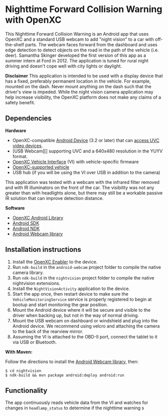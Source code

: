 Nighttime Forward Collision Warning with OpenXC
==================================================

This Nighttime Forward Collision Warning is an Android app that uses OpenXC and
a standard USB webcam to add "night vision" to a car with off-the-shelf parts.
The webcam faces forward from the dashboard and uses edge detection to detect
objects on the road in the path of the vehicle (i.e. deer). Samantha Skinger
developed the first version of this app as a summer intern at Ford in 2012. The
application is tuned for rural night driving and doesn't cope well with city
lights or daylight.

**Disclaimer** This application is intended to be used with a display device
that has a fixed, preferably permanent location in the vehicle. For example,
mounted on the dash. Never mount anything on the dash such that the driver's
view is impeded. While the night vision camera application may help increase
visibility, the OpenXC platform does not make any claims of a safety benefit.

## Dependencies

**Hardware**

* OpenXC-compatible [Android
   Device](http://openxcplatform.com/android/index.html) (3.2 or later) that
   can [access UVC video devices](#android-usb-webcam).
* [USB Webcam][] supporting UVC and a 640x480 resolution in the YUYV format.
* [OpenXC Vehicle
   Interface](https://openxcplatform.com/vehicle-interface/index.html) (VI) with
   vehicle-specific firmware
* [OpenXC-supported
   vehicle](http://openxcplatform.com/vehicle-interface/output-format.html)
* USB hub (if you will be using the VI over USB in addition to the camera)

This application was tested with a webcam with the infrared filter removed and
with IR illuminators on the front of the car. The visibility was not any greater
than with headlights alone, but there may still be a workable passive IR
solution that can improve detection distance.

**Software**

* [OpenXC Android
  Library](http://openxcplatform.com/getting-started/library-installation.html)
* [Android SDK](http://developer.android.com/sdk/index.html)
* [Android NDK](http://developer.android.com/tools/sdk/ndk/index.html)
* [Android Webcam library](https://github.com/openxc/android-webcam)

## Installation instructions

1. Install the [OpenXC
   Enabler](http://openxcplatform.com/getting-started/library-installation.html#enabler)
   to the device.
1. Run `ndk-build` in the `android-webcam` project folder to compile the native
   camera library.
1. Run `ndk-build` in the `nightvision` project folder to compile the native
   nightvision extensions.
1. Install the `NightVisionActivity` application to the device.
1. Start the app once, then restart device to make sure the
   `VehicleMonitoringService` service is properly registered to begin at bootup
   and start monitoring the gear position.
1. Mount the Android device where it will be secure and visible to the driver
   when backing up, but not in the way of normal driving.
1. Mount the USB webcam on dashboard or windshield and plug into the Android
   device. We recommend using velcro and attaching the camera to the back of the
   rearview mirror.
1. Assuming the VI is attached to the OBD-II port, connect the tablet to it via
   USB or Bluetooth.

**With Maven:**

Follow the directions to install the [Android Webcam
library](https://github.com/openxc/android-webcam), then:

    $ cd nightvision
    $ ndk-build && mvn package android:deploy android:run

## Functionality

The app continuously reads vehicle data from the VI and watches for changes in
`headlamp_status` to determine if the nighttime warning s